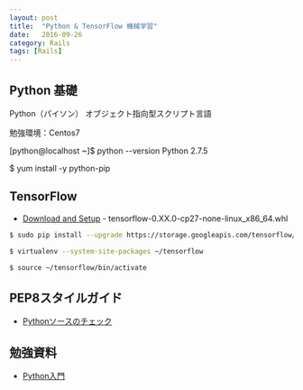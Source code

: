 ```yaml
---
layout: post
title:  "Python & TensorFlow 機械学習"
date:   2016-09-26
category: Rails
tags: [Rails]
---
```


## Python 基礎

Python（パイソン）
オブジェクト指向型スクリプト言語

勉強環境：Centos7

[python@localhost ~]$ python --version
Python 2.7.5

$ yum install -y python-pip

## TensorFlow


- [Download and Setup](https://www.tensorflow.org/versions/r0.10/get_started/os_setup.html) - tensorflow-0.XX.0-cp27-none-linux_x86_64.whl

~~~sh    
$ sudo pip install --upgrade https://storage.googleapis.com/tensorflow/linux/cpu/tensorflow-0.9.0-cp27-none-linux_x86_64.whl

$ virtualenv --system-site-packages ~/tensorflow

$ source ~/tensorflow/bin/activate    
~~~

## PEP8スタイルガイド

- [Pythonソースのチェック](https://arakan-pgm-ai.hatenablog.com/entry/2018/11/12/090000)

## 勉強資料

- [Python入門](https://www.atmarkit.co.jp/ait/subtop/features/di/pybasic_index.html)
